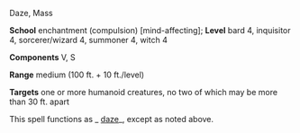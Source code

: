 Daze, Mass

**School** enchantment (compulsion) [mind-affecting]; **Level** bard 4, inquisitor 4, sorcerer/wizard 4, summoner 4, witch 4

**Components** V, S

**Range** medium (100 ft. + 10 ft./level)

**Targets** one or more humanoid creatures, no two of which may be more than 30 ft. apart

This spell functions as _ [daze](/pathfinderRPG/prd/spells/daze.html#_daze)_, except as noted above.

